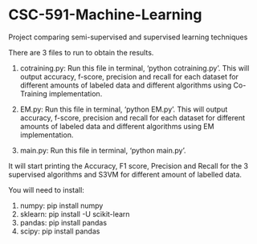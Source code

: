# CSC-591-Machine-Learning
Project comparing semi-supervised and supervised learning techniques

There are 3 files to run to obtain the results.

1. cotraining.py: Run this file in terminal, ‘python cotraining.py’. This will output accuracy, f-score, precision and recall for each dataset for different amounts of labeled data and different algorithms using Co-Training implementation.

2. EM.py: Run this file in terminal, ‘python EM.py’. This will output accuracy, f-score, precision and recall for each dataset for different amounts of labeled data and different algorithms using EM implementation.

3. main.py: Run this file in terminal, ‘python main.py’.

It will start printing the Accuracy, F1 score, Precision and Recall for the 3 supervised algorithms and S3VM for different amount of labelled data.

You will need to install:
1. numpy: pip install numpy
2. sklearn: pip install -U scikit-learn
3. pandas: pip install pandas
4. scipy: pip install pandas

